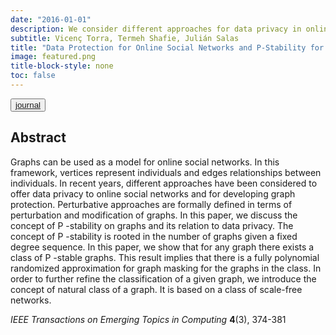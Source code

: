 ```yaml
---
date: "2016-01-01"
description: We consider different approaches for data privacy in online social networks and for developing graph protection.
subtitle: Vicenç Torra, Termeh Shafie, Julián Salas
title: "Data Protection for Online Social Networks and P-Stability for Graphs"
image: featured.png
title-block-style: none
toc: false
---
```


<button type="button" class="btn btn-outline-success"><a href="https://doi.org/10.1109/TETC.2015.2433923[Opens in a new window]">journal</a></button>



## Abstract 
Graphs can be used as a model for online social networks. In this framework, vertices represent individuals and edges relationships between individuals. In recent years, different approaches have been considered to offer data privacy to online social networks and for developing graph protection. Perturbative approaches are formally defined in terms of perturbation and modification of graphs. In this paper, we discuss the concept of P -stability on graphs and its relation to data privacy. The concept of P -stability is rooted in the number of graphs given a fixed degree sequence. In this paper, we show that for any graph there exists a class of P -stable graphs. This result implies that there is a fully polynomial randomized approximation for graph masking for the graphs in the class. In order to further refine the classification of a given graph, we introduce the concept of natural class of a graph. It is based on a class of scale-free networks.

*IEEE Transactions on Emerging Topics in Computing* **4**(3), 374-381

